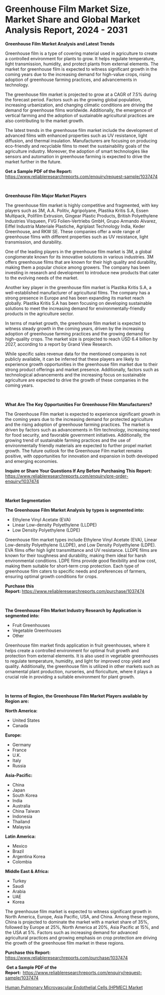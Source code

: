 <p><h1>Greenhouse Film Market Size, Market Share and Global Market Analysis Report, 2024 - 2031</h1></p><p><strong>Greenhouse Film Market Analysis and Latest Trends</strong></p>
<p><p>Greenhouse film is a type of covering material used in agriculture to create a controlled environment for plants to grow. It helps regulate temperature, light transmission, humidity, and protect plants from external elements. The market for greenhouse film is expected to witness significant growth in the coming years due to the increasing demand for high-value crops, rising adoption of greenhouse farming practices, and advancements in technology.</p><p>The greenhouse film market is projected to grow at a CAGR of 7.5% during the forecast period. Factors such as the growing global population, increasing urbanization, and changing climatic conditions are driving the demand for greenhouse films worldwide. Additionally, the emergence of vertical farming and the adoption of sustainable agricultural practices are also contributing to the market growth.</p><p>The latest trends in the greenhouse film market include the development of advanced films with enhanced properties such as UV resistance, light diffusion, and thermal insulation. Manufacturers are focusing on producing eco-friendly and recyclable films to meet the sustainability goals of the agriculture industry. Moreover, the adoption of smart technologies like sensors and automation in greenhouse farming is expected to drive the market further in the future.</p></p>
<p><strong>Get a Sample PDF of the Report:&nbsp;</strong> <a href="https://www.reliableresearchreports.com/enquiry/request-sample/1037474">https://www.reliableresearchreports.com/enquiry/request-sample/1037474</a></p>
<p>&nbsp;</p>
<p><strong>Greenhouse Film Major Market Players</strong></p>
<p><p>The greenhouse film market is highly competitive and fragmented, with key players such as 3M, A.A. Politiv, Agripolyane, Plastika Kritis S.A, Essen Multipack, Polifilm Extrusion, Gingear Plastic Products, British Polyethylene Industries Visqueen, FVG Folien-Vertriebs GmbH, Grupo Armando Alvarez, Eiffel Industria Materiale Plastiche, Agriplast Technology India, Keder Greenhouse, and RKW SE. These companies offer a wide range of greenhouse films with different properties such as UV resistance, light transmission, and durability.</p><p>One of the leading players in the greenhouse film market is 3M, a global conglomerate known for its innovative solutions in various industries. 3M offers greenhouse films that are known for their high quality and durability, making them a popular choice among growers. The company has been investing in research and development to introduce new products that cater to the evolving needs of the market.</p><p>Another key player in the greenhouse film market is Plastika Kritis S.A, a well-established manufacturer of agricultural films. The company has a strong presence in Europe and has been expanding its market reach globally. Plastika Kritis S.A has been focusing on developing sustainable solutions to meet the increasing demand for environmentally-friendly products in the agriculture sector.</p><p>In terms of market growth, the greenhouse film market is expected to witness steady growth in the coming years, driven by the increasing adoption of greenhouse farming practices and the growing demand for high-quality crops. The market size is projected to reach USD 6.4 billion by 2027, according to a report by Grand View Research.</p><p>While specific sales revenue data for the mentioned companies is not publicly available, it can be inferred that these players are likely to experience growth opportunities in the greenhouse film market due to their strong product offerings and market presence. Additionally, factors such as technological advancements and the increasing focus on sustainable agriculture are expected to drive the growth of these companies in the coming years.</p></p>
<p>&nbsp;</p>
<p><strong>What Are The Key Opportunities For Greenhouse Film Manufacturers?</strong></p>
<p><p>The Greenhouse Film market is expected to experience significant growth in the coming years due to the increasing demand for protected agriculture and the rising adoption of greenhouse farming practices. The market is driven by factors such as advancements in film technology, increasing need for food security, and favorable government initiatives. Additionally, the growing trend of sustainable farming practices and the use of environmentally friendly materials are expected to further propel market growth. The future outlook for the Greenhouse Film market remains positive, with opportunities for innovation and expansion in both developed and emerging economies.</p></p>
<p><strong>Inquire or Share Your Questions If Any Before Purchasing This Report:</strong> <a href="https://www.reliableresearchreports.com/enquiry/pre-order-enquiry/1037474">https://www.reliableresearchreports.com/enquiry/pre-order-enquiry/1037474</a></p>
<p>&nbsp;</p>
<p><strong>Market Segmentation</strong></p>
<p><strong>The Greenhouse Film Market Analysis by types is segmented into:</strong></p>
<p><ul><li>Ethylene Vinyl Acetate (EVA)</li><li>Linear Low-density Polyethylene (LLDPE)</li><li>Low Density Polyethylene (LDPE)</li></ul></p>
<p><p>Greenhouse film market types include Ethylene Vinyl Acetate (EVA), Linear Low-density Polyethylene (LLDPE), and Low Density Polyethylene (LDPE). EVA films offer high light transmittance and UV resistance. LLDPE films are known for their toughness and durability, making them ideal for harsh environmental conditions. LDPE films provide good flexibility and low cost, making them suitable for short-term crop protection. Each type of greenhouse film caters to specific needs and preferences of farmers, ensuring optimal growth conditions for crops.</p></p>
<p><strong>Purchase this Report:&nbsp;</strong><a href="https://www.reliableresearchreports.com/purchase/1037474">https://www.reliableresearchreports.com/purchase/1037474</a></p>
<p>&nbsp;</p>
<p><strong>The Greenhouse Film Market Industry Research by Application is segmented into:</strong></p>
<p><ul><li>Fruit Greenhouses</li><li>Vegetable Greenhouses</li><li>Other</li></ul></p>
<p><p>Greenhouse film market finds application in fruit greenhouses, where it helps create a controlled environment for optimal fruit growth and protection from external elements. It is also used in vegetable greenhouses to regulate temperature, humidity, and light for improved crop yield and quality. Additionally, the greenhouse film is utilized in other markets such as ornamental plant production, nurseries, and floriculture, where it plays a crucial role in providing a suitable environment for plant growth.</p></p>
<p>&nbsp;</p>
<p><strong>In terms of Region, the Greenhouse Film Market Players available by Region are:</strong></p>
<p>
    <p> <strong> North America: </strong>
        <ul>
            <li>United States</li>
            <li>Canada</li>
        </ul>
        </p> 
    <p> <strong> Europe: </strong>
        <ul>
            <li>Germany</li>
            <li>France</li>
            <li>U.K.</li>
            <li>Italy</li>
            <li>Russia</li>
        </ul>
        </p> 
    <p> <strong> Asia-Pacific: </strong>
        <ul>
            <li>China</li>
            <li>Japan</li>
            <li>South Korea</li>
            <li>India</li>
            <li>Australia</li>
            <li>China Taiwan</li>
            <li>Indonesia</li>
            <li>Thailand</li>
            <li>Malaysia</li>
        </ul>
        </p> 
    <p> <strong> Latin America: </strong>
        <ul>
            <li>Mexico</li>
            <li>Brazil</li>
            <li>Argentina Korea</li>
            <li>Colombia</li>
        </ul>
        </p> 
    <p> <strong> Middle East & Africa: </strong>
        <ul>
            <li>Turkey</li>
            <li>Saudi</li>
            <li>Arabia</li>
            <li>UAE</li>
            <li>Korea</li>
        </ul>
    </p>
    </p>
<p><p>The greenhouse film market is expected to witness significant growth in North America, Europe, Asia Pacific, USA, and China. Among these regions, China is projected to dominate the market with a market share of 35%, followed by Europe at 25%, North America at 20%, Asia Pacific at 15%, and the USA at 5%. Factors such as increasing demand for advanced agricultural practices and growing emphasis on crop protection are driving the growth of the greenhouse film market in these regions.</p></p>
<p><strong>Purchase this Report: </strong><a href="https://www.reliableresearchreports.com/purchase/1037474">https://www.reliableresearchreports.com/purchase/1037474</a></p>
<p>&nbsp;<strong>Get a Sample PDF of the Report:&nbsp;&nbsp;</strong><a href="https://www.reliableresearchreports.com/enquiry/request-sample/1037474">https://www.reliableresearchreports.com/enquiry/request-sample/1037474</a></p>
<p><strong></strong></p>
<p><p><a href="https://gamy-alyssum-396.notion.site/Human-Pulmonary-Microvascular-Endothelial-Cells-HPMEC-Market-Analysis-and-Market-Size-Global-Indu-33828297db78468981dafc99d18833d9">Human Pulmonary Microvascular Endothelial Cells (HPMEC) Market</a></p></p>